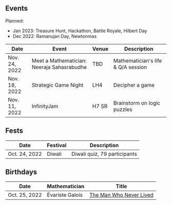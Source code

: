 ## Events

Planned:
- Jan 2023: Treasure Hunt, Hackathon, Battle Royale, Hilbert Day
- Dec 2022: Ramanujan Day, Newtonmas

| Date          | Event       | Venue | Description |
| -----------   | ----------- | ------| ----------- |
| Nov. 24, 2022 | Meet a Mathematician: Neeraja Sahasrabudhe | TBD | Mathematician's life & Q/A session |
| Nov. 18, 2022 | Strategic Game Night | LH4 | Decipher a game  |
| Nov. 11, 2022 | InfinityJam | H7 SR | Brainstorm on logic puzzles |

## Fests

| Date          | Festival       | Description |
| ------------  | -------------- | ----------- |
| Oct. 24, 2022 | Diwali         | Diwali quiz, 79 participants |

## Birthdays

| Date          | Mathematician  | Title       |
| ------------  | -------------- | ----------- |
| Oct. 25, 2022 | Évariste Galois | [The Man Who Never Lived](birthdays/galois.md) |

